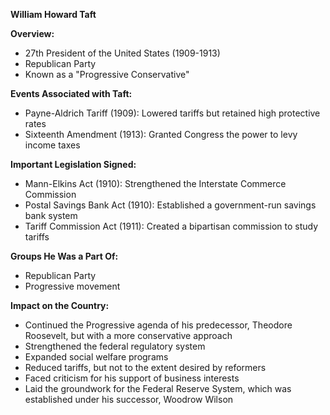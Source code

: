 **William Howard Taft**

**Overview:**

* 27th President of the United States (1909-1913)
* Republican Party
* Known as a "Progressive Conservative"

**Events Associated with Taft:**

* Payne-Aldrich Tariff (1909): Lowered tariffs but retained high protective rates
* Sixteenth Amendment (1913): Granted Congress the power to levy income taxes

**Important Legislation Signed:**

* Mann-Elkins Act (1910): Strengthened the Interstate Commerce Commission
* Postal Savings Bank Act (1910): Established a government-run savings bank system
* Tariff Commission Act (1911): Created a bipartisan commission to study tariffs

**Groups He Was a Part Of:**

* Republican Party
* Progressive movement

**Impact on the Country:**

* Continued the Progressive agenda of his predecessor, Theodore Roosevelt, but with a more conservative approach
* Strengthened the federal regulatory system
* Expanded social welfare programs
* Reduced tariffs, but not to the extent desired by reformers
* Faced criticism for his support of business interests
* Laid the groundwork for the Federal Reserve System, which was established under his successor, Woodrow Wilson